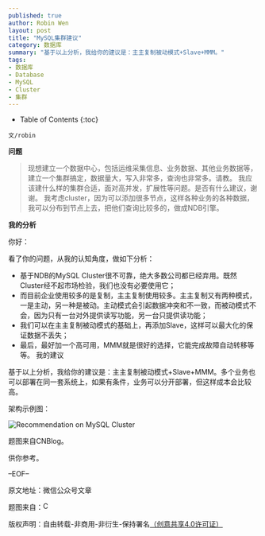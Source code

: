```yaml
---
published: true
author: Robin Wen
layout: post
title: "MySQL集群建议"
category: 数据库
summary: "基于以上分析，我给你的建议是：主主复制被动模式+Slave+MMM。"
tags: 
- 数据库
- Database
- MySQL
- Cluster
- 集群
---
```


* Table of Contents
{:toc}

`文/robin`

**问题**

> 现想建立一个数据中心，包括运维采集信息、业务数据、其他业务数据等，建立一个集群搞定，数据量大，写入非常多，查询也非常多。请教。
> 我应该建什么样的集群合适，面对高并发，扩展性等问题。是否有什么建议，谢谢。
> 我考虑cluster，因为可以添加很多节点，这样各种业务的各种数据，我可以分布到节点上去，把他们查询比较多的，做成NDB引擎。

**我的分析**

你好：

看了你的问题，从我的认知角度，做如下分析：

* 基于NDB的MySQL Cluster很不可靠，绝大多数公司都已经弃用。既然Cluster经不起市场检验，我们也没有必要使用它；
* 而目前企业使用较多的是复制，主主复制使用较多。主主复制又有两种模式，一是主动，另一种是被动。主动模式会引起数据冲突和不一致，而被动模式不会，因为只有一台对外提供读写功能，另一台只提供读功能；
* 我们可以在主主复制被动模式的基础上，再添加Slave，这样可以最大化的保证数据不丢失；
* 最后，最好加一个高可用，MMM就是很好的选择，它能完成故障自动转移等等。
我的建议

基于以上分析，我给你的建议是：主主复制被动模式+Slave+MMM。多个业务也可以部署在同一套系统上，如果有条件，业务可以分开部署，但这样成本会比较高。

架构示例图：

![Recommendation on MySQL Cluster](https://cdn.wenguobing.com/4IIe1YH.jpg)

题图来自CNBlog。

供你参考。

–EOF–

原文地址：微信公众号文章

题图来自：<a href="http://cdn.marketplaceimages.windowsphone.com/v8/images/a94f0340-4e3d-428b-ba1d-7d5e21eed186?imageType=ws_icon_large" target="_blank"><img src="https://cdn.wenguobing.com/Tnv4yD7.png" title="CNBLOG" border="0" alt="CNBLOG" height="16px" width="16px" /></a>

版权声明：自由转载-非商用-非衍生-保持署名<a href="http://creativecommons.org/licenses/by-nc-nd/4.0/deed.zh" target="_blank">（创意共享4.0许可证）</a>
